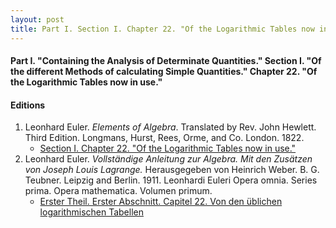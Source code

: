 ```yaml
---
layout: post
title: Part I. Section I. Chapter 22. "Of the Logarithmic Tables now in use."
---
```


#### Part I. "Containing the Analysis of Determinate Quantities." Section I. "Of the different Methods of calculating Simple Quantities." Chapter 22. "Of the Logarithmic Tables now in use."



#### Editions

1. Leonhard Euler. *Elements of Algebra*. Translated by Rev. John Hewlett. Third Edition. Longmans, Hurst, Rees, Orme, and Co. London. 1822.
    - [Section I. Chapter 22. "Of the Logarithmic Tables now in use."](/assets/euler/en/I-22.pdf)
2. Leonhard Euler. *Vollständige Anleitung zur Algebra. Mit den Zusätzen von Joseph Louis Lagrange.* Herausgegeben von Heinrich Weber. B. G. Teubner. Leipzig and Berlin. 1911. Leonhardi Euleri Opera omnia. Series prima. Opera mathematica. Volumen primum.
    - [Erster Theil. Erster Abschnitt. Capitel 22. Von den üblichen logarithmischen Tabellen](/assets/euler/de/I-I-22.pdf)